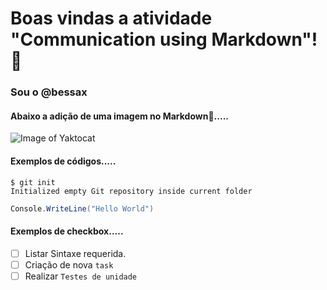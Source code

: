 # Boas vindas a atividade "Communication using Markdown"! 👋
### Sou o @bessax
#### Abaixo a adição de uma imagem no Markdown📂.....

![Image of Yaktocat](https://octodex.github.com/images/scubatocat.png)


#### Exemplos de códigos.....
```
$ git init
Initialized empty Git repository inside current folder
```


```c#
Console.WriteLine("Hello World")
```


#### Exemplos de checkbox.....
- [ ] Listar Sintaxe requerida.
- [ ] Criação de nova `task`
- [ ] Realizar `Testes de unidade`
